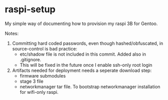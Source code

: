 # raspi-setup

My simple way of documenting how to provision my raspi 3B for Gentoo.

Notes:
1) Committing hard coded passwords, even though hashed/obfuscated, in source-control is bad practice:
    - etc/shadow file is not included in this commit. Added also in .gitignore.
    - This will be fixed in the future once I enable ssh-only root login
2) Artifacts needed for deployment needs a seperate download step:
    - firmware submodules
    - stage 3 file
    - networkmanager tar file. To bootstrap networkmanager installation for wifi-only raspi.
